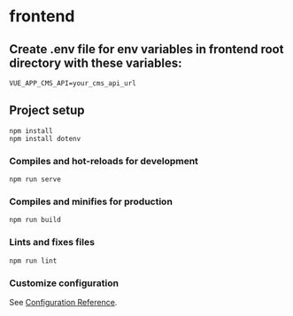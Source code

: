 # frontend

## Create .env file for env variables in frontend root directory with these variables:
```
VUE_APP_CMS_API=your_cms_api_url
```

## Project setup
```
npm install
npm install dotenv
```

### Compiles and hot-reloads for development
```
npm run serve
```

### Compiles and minifies for production
```
npm run build
```

### Lints and fixes files
```
npm run lint
```

### Customize configuration
See [Configuration Reference](https://cli.vuejs.org/config/).

